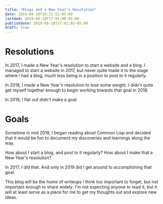 ```yaml
---
title: "Blogs and a New Year's Resolution"
date: 2019-08-18T18:21:52-05:00
lastmod: 2019-08-18T17:01:00-05:00
publishdate: 2019-08-18T17:02:02-05:00
draft: true
---
```



# Resolutions

In 2017, I made a New Year's resolution to start a website and a
blog. I managed to start a website in 2017, but never quite made it to
the stage where I had a blog, much less being in a position to post to
it regularly.

In 2018, I made a New Year's resolution to lose some weight. I didn't
quite get myself together enough to begin working towards that goal in
2018.

In 2019, I flat out didn't make a goal.


# Goals

Sometime in mid 2019, I began reading about Common Lisp and decided
that it would be fun to document my discoveries and learnings along
the way.

How about I start a blog, and post to it regularly? How about I make
that a New Year's resolution?

In 2017, I did that. And only in 2019 did I get around to
accomplishing that goal.

This blog will be the home of writeups I think too important to
forget, but not important enough to share widely. I'm not expecting
anyone to read it, but it will at least serve as a place for me to get
my thoughts out and explore new ideas.




